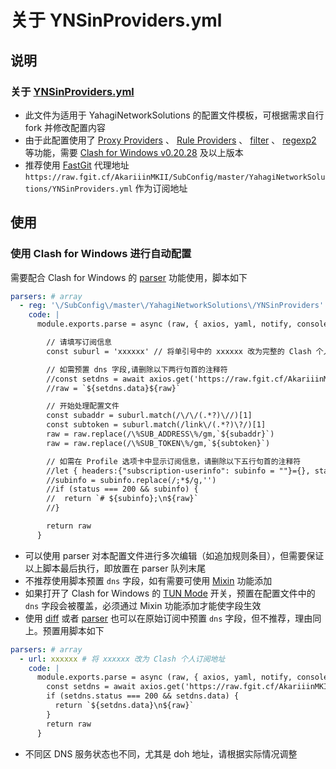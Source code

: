 # 关于 YNSinProviders.yml

## 说明

### 关于 [YNSinProviders.yml](https://raw.githubusercontent.com/AkariiinMKII/SubConfig/master/YahagiNetworkSolutions/YNSinProviders.yml)

- 此文件为适用于 YahagiNetworkSolutions 的配置文件模板，可根据需求自行 fork 并修改配置内容
- 由于此配置使用了 [Proxy Providers](https://dreamacro.github.io/clash/configuration/outbound.html#proxy-providers) 、 [Rule Providers](https://dreamacro.github.io/clash/premium/rule-providers.html) 、 [filter](https://github.com/Dreamacro/clash/pull/2518) 、 [regexp2](https://github.com/Dreamacro/clash/pull/2802) 等功能，需要 [Clash for Windows v0.20.28](https://github.com/Fndroid/clash_for_windows_pkg/releases/tag/0.20.28) 及以上版本
- 推荐使用 [FastGit](https://doc.fastgit.org/zh-cn/guide.html) 代理地址 `https://raw.fgit.cf/AkariiinMKII/SubConfig/master/YahagiNetworkSolutions/YNSinProviders.yml` 作为订阅地址

## 使用

### 使用 Clash for Windows 进行自动配置

需要配合 Clash for Windows 的 [parser](https://docs.cfw.lbyczf.com/contents/parser.html#%E8%BF%9B%E9%98%B6%E6%96%B9%E6%B3%95-javascript) 功能使用，脚本如下

```yaml
parsers: # array
  - reg: '\/SubConfig\/master\/YahagiNetworkSolutions\/YNSinProviders'
    code: |
      module.exports.parse = async (raw, { axios, yaml, notify, console }) => {

        // 请填写订阅信息
        const suburl = 'xxxxxx' // 将单引号中的 xxxxxx 改为完整的 Clash 个人订阅地址

        // 如需预置 dns 字段,请删除以下两行句首的注释符
        //const setdns = await axios.get('https://raw.fgit.cf/AkariiinMKII/SubConfig/master/YahagiNetworkSolutions/dns.yml')
        //raw = `${setdns.data}${raw}`

        // 开始处理配置文件
        const subaddr = suburl.match(/\/\/(.*?)\//)[1]
        const subtoken = suburl.match(/link\/(.*?)\?/)[1]
        raw = raw.replace(/\%SUB_ADDRESS\%/gm,`${subaddr}`)
        raw = raw.replace(/\%SUB_TOKEN\%/gm,`${subtoken}`)

        // 如需在 Profile 选项卡中显示订阅信息，请删除以下五行句首的注释符
        //let { headers:{"subscription-userinfo": subinfo = ""}={}, status } = await axios.head(suburl)
        //subinfo = subinfo.replace(/;*$/g,'')
        //if (status === 200 && subinfo) {
        //  return `# ${subinfo};\n${raw}`
        //}

        return raw
      }
```

- 可以使用 parser 对本配置文件进行多次编辑（如追加规则条目），但需要保证以上脚本最后执行，即放置在 parser 队列末尾
- 不推荐使用脚本预置 `dns` 字段，如有需要可使用 [Mixin](https://docs.cfw.lbyczf.com/contents/mixin.html) 功能添加
- 如果打开了 Clash for Windows 的 [TUN Mode](https://docs.cfw.lbyczf.com/contents/tun.html) 开关，预置在配置文件中的 `dns` 字段会被覆盖，必须通过 Mixin 功能添加才能使字段生效
- 使用 [diff](https://docs.cfw.lbyczf.com/contents/diff.html) 或者 [parser](https://docs.cfw.lbyczf.com/contents/parser.html#%E8%BF%9B%E9%98%B6%E6%96%B9%E6%B3%95-javascript) 也可以在原始订阅中预置 `dns` 字段，但不推荐，理由同上。预置用脚本如下

```yaml
parsers: # array
  - url: xxxxxx # 将 xxxxxx 改为 Clash 个人订阅地址
    code: |
      module.exports.parse = async (raw, { axios, yaml, notify, console }) => {
        const setdns = await axios.get('https://raw.fgit.cf/AkariiinMKII/SubConfig/master/YahagiNetworkSolutions/dns.yml')
        if (setdns.status === 200 && setdns.data) {
          return `${setdns.data}\n${raw}`
        }
        return raw
      }
```

- 不同区 DNS 服务状态也不同，尤其是 doh 地址，请根据实际情况调整
